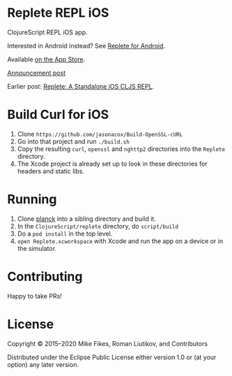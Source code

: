 # Replete REPL iOS

ClojureScript REPL iOS app.

Interested in Android instead? See [Replete for Android](https://github.com/replete-repl/replete-android).

Available [on the App Store](https://itunes.apple.com/us/app/replete/id1013465639?ls=1&mt=8).

[Announcement post](http://blog.fikesfarm.com/posts/2015-07-20-ios-clojurescript-repl-available-in-app-store.html)

Earlier post: [Replete: A Standalone iOS CLJS REPL](http://blog.fikesfarm.com/posts/2015-06-27-replete-a-standalone-ios-cljs-repl.html).

# Build Curl for iOS

1. Clone `https://github.com/jasonacox/Build-OpenSSL-cURL`
1. Go into that project and run `./build.sh`
1. Copy the resulting `curl`, `openssl` and `nghttp2` directories into the `Replete` directory.
1. The Xcode project is already set up to look in these directories for headers and static libs.

# Running

1. Clone [planck](https://github.com/mfikes/planck) into a sibling directory and build it.
1. In the `ClojureScript/replete` directory, do `script/build`
1. Do a `pod install` in the top level.
1. `open Replete.xcworkspace` with Xcode and run the app on a device or in the simulator.

# Contributing

Happy to take PRs!

# License

Copyright © 2015–2020 Mike Fikes, Roman Liutikov, and Contributors

Distributed under the Eclipse Public License either version 1.0 or (at your option) any later version.

